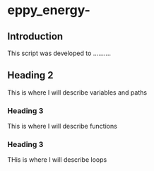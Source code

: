 # eppy_energy-

## Introduction
This script was developed to ..........

## Heading 2
This is where I will describe variables and paths

### Heading 3
This is where I will describe functions

### Heading 3
THis is where I will describe loops

